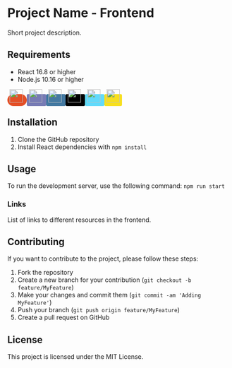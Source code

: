 <h1>Project Name - Frontend</h1>
<p>Short project description.</p>
<h2>Requirements</h2>
<ul>
  <li>React 16.8 or higher</li>
  <li>Node.js 10.16 or higher</li>
</ul>
<span style="border-radius: 30px; background-color: #E34F26; padding: 5px;">
    <img height="30" src="https://img.shields.io/badge/-HTML5-orange?style=flat-square&logo=html5&logoColor=white"/>
</span>
<span style="border-radius: 3px; background-color: #777BB4; padding: 5px;">
    <img height="30" src="https://img.shields.io/badge/-PHP-8892BF?style=flat-square&logo=php&logoColor=white"/>
</span>
<span style="border-radius: 3px; background-color: #4479A1; padding: 5px;">
    <img height="30" src="https://img.shields.io/badge/-MySQL-blue?style=flat-square&logo=mysql&logoColor=white"/>
</span>
<span style="border-radius: 3px; background-color: #000000; padding: 5px;">
    <img height="30" src="https://img.shields.io/badge/-Symfony-black?style=flat-square&logo=symfony&logoColor=white"/>
</span>
<span style="border-radius: 3px; background-color: #61DAFB; padding: 5px;">
    <img height="30" src="https://img.shields.io/badge/-React-61DAFB?style=flat-square&logo=react&logoColor=white"/>
</span>
<span style="border-radius: 3px; background-color: #F7DF1E; padding: 5px;">
    <img height="30" src="https://img.shields.io/badge/-JavaScript-F7DF1E?style=flat-square&logo=javascript&logoColor=white"/>
</span>
<h2>Installation</h2>
<ol>
  <li>Clone the GitHub repository</li>
  <li>Install React dependencies with <code>npm install</code></li>
</ol>
<h2>Usage</h2>
<p>To run the development server, use the following command: <code>npm run start</code></p>
<h3>Links</h3>
<p>List of links to different resources in the frontend.</p>
<h2>Contributing</h2>
<p>If you want to contribute to the project, please follow these steps:</p>
<ol>
  <li>Fork the repository</li>
  <li>Create a new branch for your contribution (<code>git checkout -b feature/MyFeature</code>)</li>
  <li>Make your changes and commit them (<code>git commit -am 'Adding MyFeature'</code>)</li>
  <li>Push your branch (<code>git push origin feature/MyFeature</code>)</li>
  <li>Create a pull request on GitHub</li>
</ol>
<h2>License</h2>
<p>This project is licensed under the MIT License.</p>
